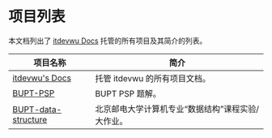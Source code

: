 # 项目列表

本文档列出了 [itdevwu Docs](/) 托管的所有项目及其简介的列表。

| 项目名称 | 简介 |
| --- | --- |
| [itdevwu's Docs](/docs) | 托管 itdevwu 的所有项目文档。 |
| [BUPT-PSP](/BUPT-PSP) | BUPT PSP 题解。 |
| [BUPT-data-structure](/en/BUPT-data-structure) | 北京邮电大学计算机专业“数据结构”课程实验/大作业。 |
